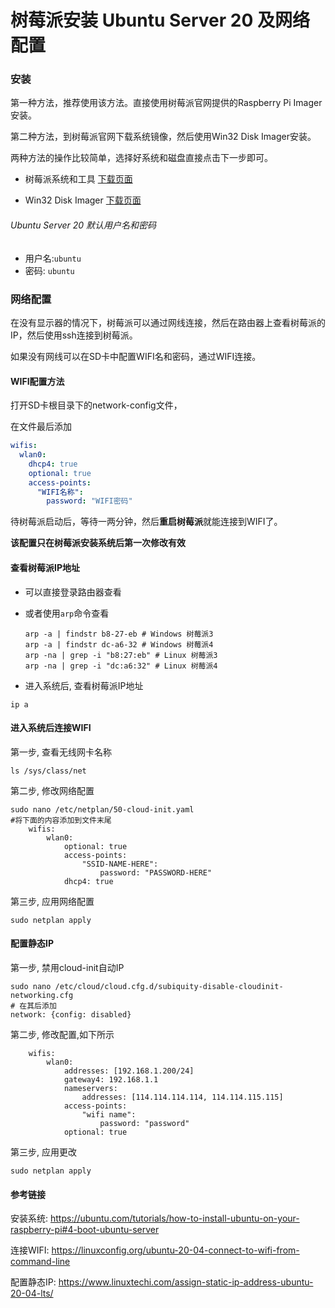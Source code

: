 # 树莓派安装 Ubuntu Server 20 及网络配置

### 安装

第一种方法，推荐使用该方法。直接使用树莓派官网提供的Raspberry Pi Imager安装。

第二种方法，到树莓派官网下载系统镜像，然后使用Win32 Disk Imager安装。

两种方法的操作比较简单，选择好系统和磁盘直接点击下一步即可。

* 树莓派系统和工具 [下载页面](https://www.raspberrypi.org/downloads/)

*  Win32 Disk Imager [下载页面](https://sourceforge.net/projects/win32diskimager/)

###### Ubuntu Server 20 默认用户名和密码

* 用户名:`ubuntu`
* 密码: `ubuntu`

###  网络配置

在没有显示器的情况下，树莓派可以通过网线连接，然后在路由器上查看树莓派的IP，然后使用ssh连接到树莓派。

如果没有网线可以在SD卡中配置WIFI名和密码，通过WIFI连接。

#### WIFI配置方法

打开SD卡根目录下的network-config文件，

在文件最后添加

```yaml
wifis:
  wlan0:
    dhcp4: true
    optional: true
    access-points:
      "WIFI名称":
        password: "WIFI密码"
```

待树莓派启动后，等待一两分钟，然后**重启树莓派**就能连接到WIFI了。

**该配置只在树莓派安装系统后第一次修改有效**



#### 查看树莓派IP地址

* 可以直接登录路由器查看

* 或者使用`arp`命令查看

  ```shell
  arp -a | findstr b8-27-eb # Windows 树莓派3
  arp -a | findstr dc-a6-32 # Windows 树莓派4
  arp -na | grep -i "b8:27:eb" # Linux 树莓派3
  arp -na | grep -i "dc:a6:32" # Linux 树莓派4
  ```

* 进入系统后, 查看树莓派IP地址

```shell
ip a
```

#### 进入系统后连接WIFI

第一步, 查看无线网卡名称

```shell
ls /sys/class/net
```

第二步, 修改网络配置

```shell
sudo nano /etc/netplan/50-cloud-init.yaml
#将下面的内容添加到文件末尾
    wifis:
        wlan0:
            optional: true
            access-points:
                "SSID-NAME-HERE":
                    password: "PASSWORD-HERE"
            dhcp4: true
```

第三步, 应用网络配置

```shell
sudo netplan apply
```

#### 配置静态IP

第一步, 禁用cloud-init自动IP

```shell
sudo nano /etc/cloud/cloud.cfg.d/subiquity-disable-cloudinit-networking.cfg
# 在其后添加
network: {config: disabled}
```

第二步, 修改配置,如下所示

```shell
    wifis:
        wlan0:
            addresses: [192.168.1.200/24]
            gateway4: 192.168.1.1
            nameservers:
                addresses: [114.114.114.114, 114.114.115.115]
            access-points:
                "wifi name":
                    password: "password"
            optional: true
```

第三步, 应用更改

```shell
sudo netplan apply
```

#### 参考链接

安装系统: https://ubuntu.com/tutorials/how-to-install-ubuntu-on-your-raspberry-pi#4-boot-ubuntu-server

连接WIFI: https://linuxconfig.org/ubuntu-20-04-connect-to-wifi-from-command-line

配置静态IP: https://www.linuxtechi.com/assign-static-ip-address-ubuntu-20-04-lts/